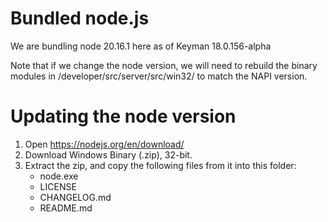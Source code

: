 # Bundled node.js

We are bundling node 20.16.1 here as of Keyman 18.0.156-alpha

Note that if we change the node version, we will need to
rebuild the binary modules in /developer/src/server/src/win32/
to match the NAPI version.

# Updating the node version

1. Open https://nodejs.org/en/download/
2. Download Windows Binary (.zip), 32-bit.
3. Extract the zip, and copy the following files from it into this folder:
   * node.exe
   * LICENSE
   * CHANGELOG.md
   * README.md
